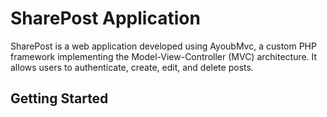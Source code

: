 # SharePost Application

SharePost is a web application developed using AyoubMvc, a custom PHP framework implementing the Model-View-Controller (MVC) architecture. It allows users to authenticate, create, edit, and delete posts.

## Getting Started
